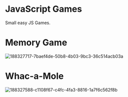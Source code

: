 # JavaScript Games
Small easy JS Games.

# Memory Game
![188327717-7baef4de-50b8-4b03-9bc3-36c514acb03a](https://user-images.githubusercontent.com/61118489/188327959-70873137-e4c3-41bd-9c8a-f1e5d672b897.png)

# Whac-a-Mole
![188327588-c1108f67-c4fc-4fa3-8816-1a7f6c562f8b](https://user-images.githubusercontent.com/61118489/188327989-5c01c912-3107-4346-aad4-226c0e8cad21.png)
